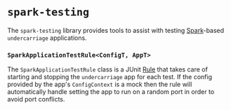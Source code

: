 # `spark-testing`

The `spark-testing` library provides tools to assist with testing [Spark](http://sparkjava.com/)-based `undercarriage` applications.

### `SparkApplicationTestRule<ConfigT, AppT>`

The `SparkApplicationTestRule` class is a JUnit [Rule](https://github.com/junit-team/junit4/wiki/Rules) that takes care of starting and stopping the `undercarriage` app for each test. If the config provided by the app's `ConfigContext` is a mock then the rule will automatically handle setting the app to run on a random port in order to avoid port conflicts.
